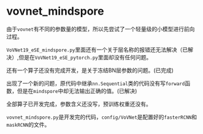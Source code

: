 # vovnet_mindspore

由于`vovnet`有不同的参数量的模型，所以先尝试了一个轻量级的小模型进行前向过程。

`VoVNet19_eSE_mindspore.py`里面还有一个关于层名称的报错还无法解决（已解决）,但是在`VoVNet19_eSE_pytorch.py`里面却没有任何问题。

还有一个算子还没有完成开发，是关于冻结BN层参数的问题。(已完成)

出现了一个新的问题，原代码中继承`nn.Sequential`类的代码没有写`forward`函数，但是在`mindspore`中却无法输出正确的值。(已解决)

全部算子已开发完成，参数含义还没写，预训练权重还没有。

```vovnet_mindspore.py```是开发完的代码，```config/VoVNet```是配置好的```fasterRCNN```和```maskRCNN```的文件。
